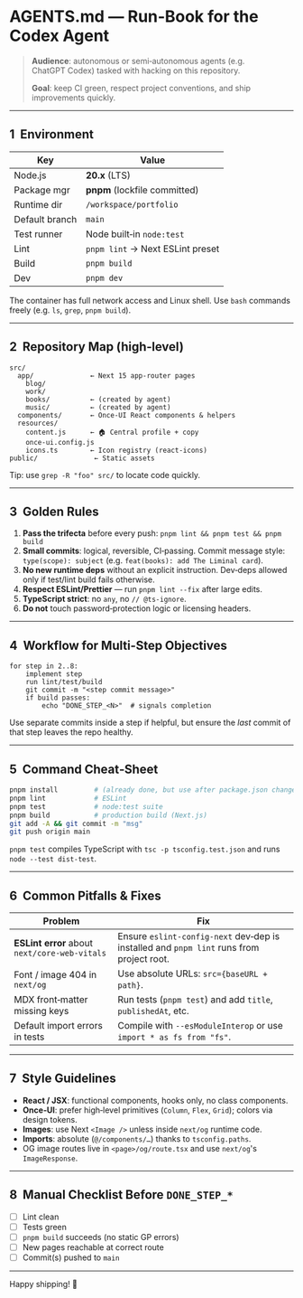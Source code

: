 # AGENTS.md — Run‑Book for the **Codex** Agent

> **Audience**: autonomous or semi‑autonomous agents (e.g. ChatGPT Codex) tasked with hacking on this repository.
>
> **Goal**: keep CI green, respect project conventions, and ship improvements quickly.

---

## 1  Environment

| Key            | Value                            |
| -------------- | -------------------------------- |
| Node.js        | **20.x** (LTS)                   |
| Package mgr    | **pnpm** (lockfile committed)    |
| Runtime dir    | `/workspace/portfolio`           |
| Default branch | `main`                           |
| Test runner    | Node built‑in `node:test`        |
| Lint           | `pnpm lint` → Next ESLint preset |
| Build          | `pnpm build`                     |
| Dev            | `pnpm dev`                       |

The container has full network access and Linux shell. Use `bash` commands freely (e.g. `ls`, `grep`, `pnpm build`).

---

## 2  Repository Map (high‑level)

```
src/
  app/              ← Next 15 app‑router pages
    blog/
    work/
    books/          ← (created by agent)
    music/          ← (created by agent)
  components/       ← Once‑UI React components & helpers
  resources/
    content.js      ← 🏠 Central profile + copy
    once-ui.config.js
    icons.ts        ← Icon registry (react‑icons)
public/              ← Static assets
```

Tip: use `grep -R "foo" src/` to locate code quickly.

---

## 3  Golden Rules

1. **Pass the trifecta** before every push:
   `pnpm lint && pnpm test && pnpm build`
2. **Small commits**: logical, reversible, CI‑passing.  Commit message style: `type(scope): subject` (e.g. `feat(books): add The Liminal card`).
3. **No new runtime deps** without an explicit instruction. Dev‑deps allowed only if test/lint build fails otherwise.
4. **Respect ESLint/Prettier** — run `pnpm lint --fix` after large edits.
5. **TypeScript strict**: no `any`, no `// @ts-ignore`.
6. **Do not** touch password‑protection logic or licensing headers.

---

## 4  Workflow for Multi‑Step Objectives

```text
for step in 2..8:
    implement step
    run lint/test/build
    git commit -m "<step commit message>"
    if build passes:
        echo "DONE_STEP_<N>"  # signals completion
```

Use separate commits inside a step if helpful, but ensure the *last* commit of that step leaves the repo healthy.

---

## 5  Command Cheat‑Sheet

```bash
pnpm install         # (already done, but use after package.json changes)
pnpm lint            # ESLint
pnpm test            # node:test suite
pnpm build           # production build (Next.js)
git add -A && git commit -m "msg"
git push origin main
```
`pnpm test` compiles TypeScript with `tsc -p tsconfig.test.json` and runs `node --test dist-test`.

---

## 6  Common Pitfalls & Fixes

| Problem                                       | Fix                                                                                      |
| --------------------------------------------- | ---------------------------------------------------------------------------------------- |
| **ESLint error** about `next/core-web-vitals` | Ensure `eslint-config-next` dev‑dep is installed and `pnpm lint` runs from project root. |
| Font / image 404 in `next/og`                 | Use absolute URLs: `src={baseURL + path}`.                                               |
| MDX front‑matter missing keys                 | Run tests (`pnpm test`) and add `title`, `publishedAt`, etc.                             |
| Default import errors in tests                | Compile with `--esModuleInterop` or use `import * as fs from "fs"`.                      |

---

## 7  Style Guidelines

* **React / JSX**: functional components, hooks only, no class components.
* **Once‑UI**: prefer high‑level primitives (`Column`, `Flex`, `Grid`); colors via design tokens.
* **Images**: use Next `<Image />` unless inside `next/og` runtime code.
* **Imports**: absolute (`@/components/…`) thanks to `tsconfig.paths`.
* OG image routes live in `<page>/og/route.tsx` and use `next/og`'s `ImageResponse`.

---

## 8  Manual Checklist Before `DONE_STEP_*`

* [ ] Lint clean
* [ ] Tests green
* [ ] `pnpm build` succeeds (no static GP errors)
* [ ] New pages reachable at correct route
* [ ] Commit(s) pushed to `main`

---

Happy shipping! 🚀
